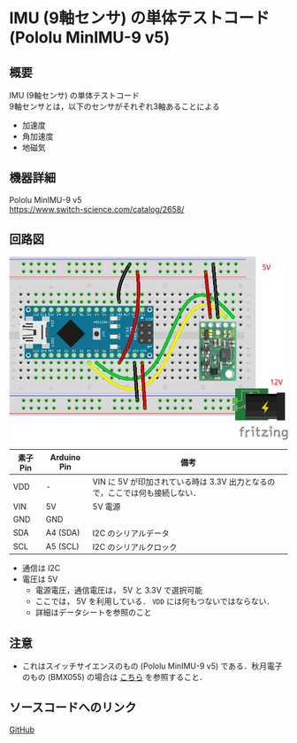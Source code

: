 # IMU (9軸センサ) の単体テストコード (Pololu MinIMU-9 v5)
## 概要
IMU (9軸センサ) の単体テストコード  
9軸センサとは，以下のセンサがそれぞれ3軸あることによる

+ 加速度
+ 角加速度
+ 地磁気


## 機器詳細
Pololu MinIMU-9 v5  
https://www.switch-science.com/catalog/2658/


## 回路図
![](../../Schematic/PNG/IMU_Pololu.png)

| 素子 Pin | Arduino Pin | 備考 |
| ---- | ---- | ---- |
| VDD | - | VIN に 5V が印加されている時は 3.3V 出力となるので，ここでは何も接続しない． |
| VIN | 5V | 5V 電源 |
| GND | GND |  |
| SDA | A4 (SDA) | I2C のシリアルデータ |
| SCL | A5 (SCL) | I2C のシリアルクロック |

+ 通信は I2C
+ 電圧は 5V
	- 電源電圧，通信電圧は， 5V と 3.3V で選択可能
	- ここでは， 5V を利用している． `VDD` には何もつないではならない．
	- 詳細はデータシートを参照のこと


## 注意
+ これはスイッチサイエンスのもの (Pololu MinIMU-9 v5) である．秋月電子のもの (BMX055) の場合は [こちら](../Test_IMU) を参照すること．


## ソースコードへのリンク
[GitHub](https://github.com/meltingrabbit/CanSatForHighSchoolStudents/tree/master/Arduino/Test_IMU_Pololu)
